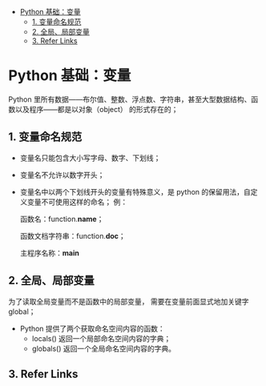- [Python 基础：变量](#python-基础变量)
  - [1. 变量命名规范](#1-变量命名规范)
  - [2. 全局、局部变量](#2-全局局部变量)
  - [3. Refer Links](#3-refer-links)

# Python 基础：变量

<!--TODO: https://www.zhihu.com/question/29995881/answer/172961766  -->

Python 里所有数据——布尔值、整数、浮点数、字符串，甚至大型数据结构、函数以及程序——都是以对象（object） 的形式存在的；

## 1. 变量命名规范

- 变量名只能包含大小写字母、数字、下划线；

- 变量名不允许以数字开头；

- 变量名中以两个下划线开头的变量有特殊意义，是 python 的保留用法，自定义变量不可使用这样的命名；
  例：

  函数名：function.__name__；

  函数文档字符串：function.__doc__；

  主程序名称：__main__

## 2. 全局、局部变量

为了读取全局变量而不是函数中的局部变量， 需要在变量前面显式地加关键字 global；

- Python 提供了两个获取命名空间内容的函数：
  - locals() 返回一个局部命名空间内容的字典；
  - globals() 返回一个全局命名空间内容的字典。

## 3. Refer Links
